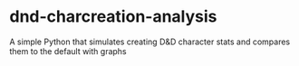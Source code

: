 # dnd-charcreation-analysis
A simple Python that simulates creating D&amp;D character stats and compares them to the default with graphs
